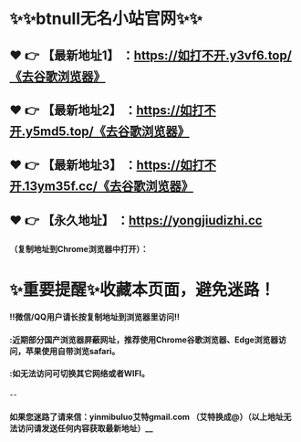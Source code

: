 # :sparkles::sparkles:btnull无名小站官网:sparkles::sparkles:

 :heart: :point_right: 【最新地址1】 ：https://如打不开.y3vf6.top/《去谷歌浏览器》
 ------
 :heart: :point_right: 【最新地址2】 ：https://如打不开.y5md5.top/《去谷歌浏览器》
 ------
 :heart: :point_right: 【最新地址3】 ：https://如打不开.13ym35f.cc/《去谷歌浏览器》
 ------
 :heart: :point_right: 【永久地址】 ：https://yongjiudizhi.cc   
 ------

#### （复制地址到Chrome浏览器中打开）：
# :sparkles:重要提醒:sparkles:收藏本页面，避免迷路！
#### ‼️微信/QQ用户请长按复制地址到浏览器里访问‼
#### :近期部分国产浏览器屏蔽网址，推荐使用Chrome谷歌浏览器、Edge浏览器访问，苹果使用自带浏览safari。
#### :如无法访问可切换其它网络或者WIFI。
--
#### 如果您迷路了请来信：yinmibuluo艾特gmail.com （艾特换成@）（以上地址无法访问请发送任何内容获取最新地址）__
